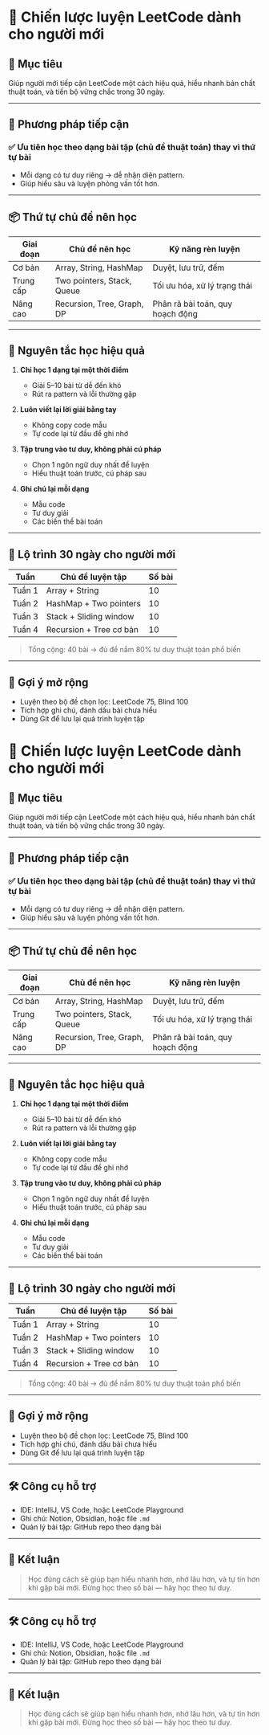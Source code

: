 # 🎯 Chiến lược luyện LeetCode dành cho người mới

## 🚀 Mục tiêu
Giúp người mới tiếp cận LeetCode một cách hiệu quả, hiểu nhanh bản chất thuật toán, và tiến bộ vững chắc trong 30 ngày.

---

## 🧭 Phương pháp tiếp cận

### ✅ Ưu tiên học theo **dạng bài tập (chủ đề thuật toán)** thay vì thứ tự bài
- Mỗi dạng có tư duy riêng → dễ nhận diện pattern.
- Giúp hiểu sâu và luyện phỏng vấn tốt hơn.

---

## 📦 Thứ tự chủ đề nên học

| Giai đoạn | Chủ đề nên học             | Kỹ năng rèn luyện                 |
|----------|----------------------------|----------------------------------|
| Cơ bản   | Array, String, HashMap     | Duyệt, lưu trữ, đếm              |
| Trung cấp| Two pointers, Stack, Queue | Tối ưu hóa, xử lý trạng thái     |
| Nâng cao | Recursion, Tree, Graph, DP | Phân rã bài toán, quy hoạch động|

---

## 🧠 Nguyên tắc học hiệu quả

1. **Chỉ học 1 dạng tại một thời điểm**
    - Giải 5–10 bài từ dễ đến khó
    - Rút ra pattern và lỗi thường gặp

2. **Luôn viết lại lời giải bằng tay**
    - Không copy code mẫu
    - Tự code lại từ đầu để ghi nhớ

3. **Tập trung vào tư duy, không phải cú pháp**
    - Chọn 1 ngôn ngữ duy nhất để luyện
    - Hiểu thuật toán trước, cú pháp sau

4. **Ghi chú lại mỗi dạng**
    - Mẫu code
    - Tư duy giải
    - Các biến thể bài toán

---

## 📅 Lộ trình 30 ngày cho người mới

| Tuần | Chủ đề luyện tập                      | Số bài |
|------|---------------------------------------|--------|
| Tuần 1 | Array + String                      | 10     |
| Tuần 2 | HashMap + Two pointers              | 10     |
| Tuần 3 | Stack + Sliding window              | 10     |
| Tuần 4 | Recursion + Tree cơ bản             | 10     |

> Tổng cộng: 40 bài → đủ để nắm 80% tư duy thuật toán phổ biến

---

## 🧪 Gợi ý mở rộng

- Luyện theo bộ đề chọn lọc: LeetCode 75, Blind 100
- Tích hợp ghi chú, đánh dấu bài chưa hiểu
- Dùng Git để lưu lại quá trình luyện tập
# 🎯 Chiến lược luyện LeetCode dành cho người mới

## 🚀 Mục tiêu
Giúp người mới tiếp cận LeetCode một cách hiệu quả, hiểu nhanh bản chất thuật toán, và tiến bộ vững chắc trong 30 ngày.

---

## 🧭 Phương pháp tiếp cận

### ✅ Ưu tiên học theo **dạng bài tập (chủ đề thuật toán)** thay vì thứ tự bài
- Mỗi dạng có tư duy riêng → dễ nhận diện pattern.
- Giúp hiểu sâu và luyện phỏng vấn tốt hơn.

---

## 📦 Thứ tự chủ đề nên học

| Giai đoạn | Chủ đề nên học             | Kỹ năng rèn luyện                 |
|----------|----------------------------|----------------------------------|
| Cơ bản   | Array, String, HashMap     | Duyệt, lưu trữ, đếm              |
| Trung cấp| Two pointers, Stack, Queue | Tối ưu hóa, xử lý trạng thái     |
| Nâng cao | Recursion, Tree, Graph, DP | Phân rã bài toán, quy hoạch động|

---

## 🧠 Nguyên tắc học hiệu quả

1. **Chỉ học 1 dạng tại một thời điểm**
    - Giải 5–10 bài từ dễ đến khó
    - Rút ra pattern và lỗi thường gặp

2. **Luôn viết lại lời giải bằng tay**
    - Không copy code mẫu
    - Tự code lại từ đầu để ghi nhớ

3. **Tập trung vào tư duy, không phải cú pháp**
    - Chọn 1 ngôn ngữ duy nhất để luyện
    - Hiểu thuật toán trước, cú pháp sau

4. **Ghi chú lại mỗi dạng**
    - Mẫu code
    - Tư duy giải
    - Các biến thể bài toán

---

## 📅 Lộ trình 30 ngày cho người mới

| Tuần | Chủ đề luyện tập                      | Số bài |
|------|---------------------------------------|--------|
| Tuần 1 | Array + String                      | 10     |
| Tuần 2 | HashMap + Two pointers              | 10     |
| Tuần 3 | Stack + Sliding window              | 10     |
| Tuần 4 | Recursion + Tree cơ bản             | 10     |

> Tổng cộng: 40 bài → đủ để nắm 80% tư duy thuật toán phổ biến

---

## 🧪 Gợi ý mở rộng

- Luyện theo bộ đề chọn lọc: LeetCode 75, Blind 100
- Tích hợp ghi chú, đánh dấu bài chưa hiểu
- Dùng Git để lưu lại quá trình luyện tập

---

## 🛠️ Công cụ hỗ trợ

- IDE: IntelliJ, VS Code, hoặc LeetCode Playground
- Ghi chú: Notion, Obsidian, hoặc file `.md`
- Quản lý bài tập: GitHub repo theo dạng bài

---

## 💬 Kết luận

> Học đúng cách sẽ giúp bạn hiểu nhanh hơn, nhớ lâu hơn, và tự tin hơn khi gặp bài mới. Đừng học theo số bài — hãy học theo tư duy.


---

## 🛠️ Công cụ hỗ trợ

- IDE: IntelliJ, VS Code, hoặc LeetCode Playground
- Ghi chú: Notion, Obsidian, hoặc file `.md`
- Quản lý bài tập: GitHub repo theo dạng bài

---

## 💬 Kết luận

> Học đúng cách sẽ giúp bạn hiểu nhanh hơn, nhớ lâu hơn, và tự tin hơn khi gặp bài mới. Đừng học theo số bài — hãy học theo tư duy.

